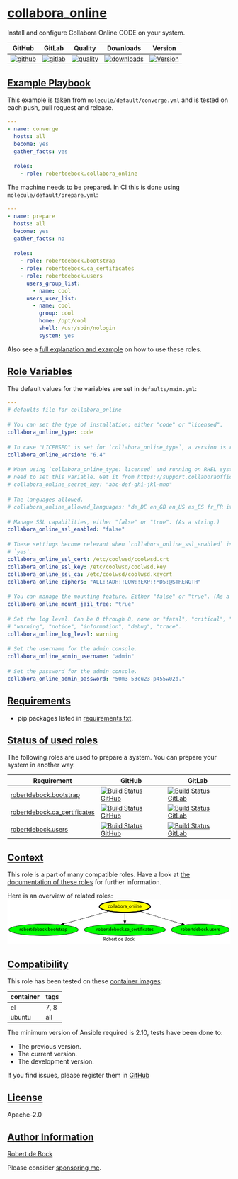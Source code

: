 # [collabora_online](#collabora_online)

Install and configure Collabora Online CODE on your system.

|GitHub|GitLab|Quality|Downloads|Version|
|------|------|-------|---------|-------|
|[![github](https://github.com/robertdebock/ansible-role-collabora_online/workflows/Ansible%20Molecule/badge.svg)](https://github.com/robertdebock/ansible-role-collabora_online/actions)|[![gitlab](https://gitlab.com/robertdebock/ansible-role-collabora_online/badges/master/pipeline.svg)](https://gitlab.com/robertdebock/ansible-role-collabora_online)|[![quality](https://img.shields.io/ansible/quality/55445)](https://galaxy.ansible.com/robertdebock/collabora_online)|[![downloads](https://img.shields.io/ansible/role/d/55445)](https://galaxy.ansible.com/robertdebock/collabora_online)|[![Version](https://img.shields.io/github/release/robertdebock/ansible-role-collabora_online.svg)](https://github.com/robertdebock/ansible-role-collabora_online/releases/)|

## [Example Playbook](#example-playbook)

This example is taken from `molecule/default/converge.yml` and is tested on each push, pull request and release.
```yaml
---
- name: converge
  hosts: all
  become: yes
  gather_facts: yes

  roles:
    - role: robertdebock.collabora_online
```

The machine needs to be prepared. In CI this is done using `molecule/default/prepare.yml`:
```yaml
---
- name: prepare
  hosts: all
  become: yes
  gather_facts: no

  roles:
    - role: robertdebock.bootstrap
    - role: robertdebock.ca_certificates
    - role: robertdebock.users
      users_group_list:
        - name: cool
      users_user_list:
        - name: cool
          group: cool
          home: /opt/cool
          shell: /usr/sbin/nologin
          system: yes
```

Also see a [full explanation and example](https://robertdebock.nl/how-to-use-these-roles.html) on how to use these roles.

## [Role Variables](#role-variables)

The default values for the variables are set in `defaults/main.yml`:
```yaml
---
# defaults file for collabora_online

# You can set the type of installation; either "code" or "licensed".
collabora_online_type: code

# In case "LICENSED" is set for `collabora_online_type`, a version is required.
collabora_online_version: "6.4"

# When using `collabora_online_type: licensed` and running on RHEL systems, you
# need to set this variable. Get it from https://support.collaboraoffice.com/ .
# collabora_online_secret_key: "abc-def-ghi-jkl-mno"

# The languages allowed.
# collabora_online_allowed_languages: "de_DE en_GB en_US es_ES fr_FR it nl pt_BR pt_PT ru"

# Manage SSL capabilities, either "false" or "true". (As a string.)
collabora_online_ssl_enabled: "false"

# These settings become relevant when `collabora_online_ssl_enabled` is set to
# `yes`.
collabora_online_ssl_cert: /etc/coolwsd/coolwsd.crt
collabora_online_ssl_key: /etc/coolwsd/coolwsd.key
collabora_online_ssl_ca: /etc/coolwsd/coolwsd.keycrt
collabora_online_ciphers: "ALL:!ADH:!LOW:!EXP:!MD5:@STRENGTH"

# You can manage the mounting feature. Either "false" or "true". (As a string.)
collabora_online_mount_jail_tree: "true"

# Set the log level. Can be 0 through 8, none or "fatal", "critical", "error",
# "warning", "notice", "information", "debug", "trace".
collabora_online_log_level: warning

# Set the username for the admin console.
collabora_online_admin_username: "admin"

# Set the password for the admin console.
collabora_online_admin_password: "50m3-53cu23-p455w02d."
```

## [Requirements](#requirements)

- pip packages listed in [requirements.txt](https://github.com/robertdebock/ansible-role-collabora_online/blob/master/requirements.txt).

## [Status of used roles](#status-of-requirements)

The following roles are used to prepare a system. You can prepare your system in another way.

| Requirement | GitHub | GitLab |
|-------------|--------|--------|
|[robertdebock.bootstrap](https://galaxy.ansible.com/robertdebock/bootstrap)|[![Build Status GitHub](https://github.com/robertdebock/ansible-role-bootstrap/workflows/Ansible%20Molecule/badge.svg)](https://github.com/robertdebock/ansible-role-bootstrap/actions)|[![Build Status GitLab ](https://gitlab.com/robertdebock/ansible-role-bootstrap/badges/master/pipeline.svg)](https://gitlab.com/robertdebock/ansible-role-bootstrap)|
|[robertdebock.ca_certificates](https://galaxy.ansible.com/robertdebock/ca_certificates)|[![Build Status GitHub](https://github.com/robertdebock/ansible-role-ca_certificates/workflows/Ansible%20Molecule/badge.svg)](https://github.com/robertdebock/ansible-role-ca_certificates/actions)|[![Build Status GitLab ](https://gitlab.com/robertdebock/ansible-role-ca_certificates/badges/master/pipeline.svg)](https://gitlab.com/robertdebock/ansible-role-ca_certificates)|
|[robertdebock.users](https://galaxy.ansible.com/robertdebock/users)|[![Build Status GitHub](https://github.com/robertdebock/ansible-role-users/workflows/Ansible%20Molecule/badge.svg)](https://github.com/robertdebock/ansible-role-users/actions)|[![Build Status GitLab ](https://gitlab.com/robertdebock/ansible-role-users/badges/master/pipeline.svg)](https://gitlab.com/robertdebock/ansible-role-users)|

## [Context](#context)

This role is a part of many compatible roles. Have a look at [the documentation of these roles](https://robertdebock.nl/) for further information.

Here is an overview of related roles:
![dependencies](https://raw.githubusercontent.com/robertdebock/ansible-role-collabora_online/png/requirements.png "Dependencies")

## [Compatibility](#compatibility)

This role has been tested on these [container images](https://hub.docker.com/u/robertdebock):

|container|tags|
|---------|----|
|el|7, 8|
|ubuntu|all|

The minimum version of Ansible required is 2.10, tests have been done to:

- The previous version.
- The current version.
- The development version.


If you find issues, please register them in [GitHub](https://github.com/robertdebock/ansible-role-collabora_online/issues)

## [License](#license)

Apache-2.0

## [Author Information](#author-information)

[Robert de Bock](https://robertdebock.nl/)

Please consider [sponsoring me](https://github.com/sponsors/robertdebock).
